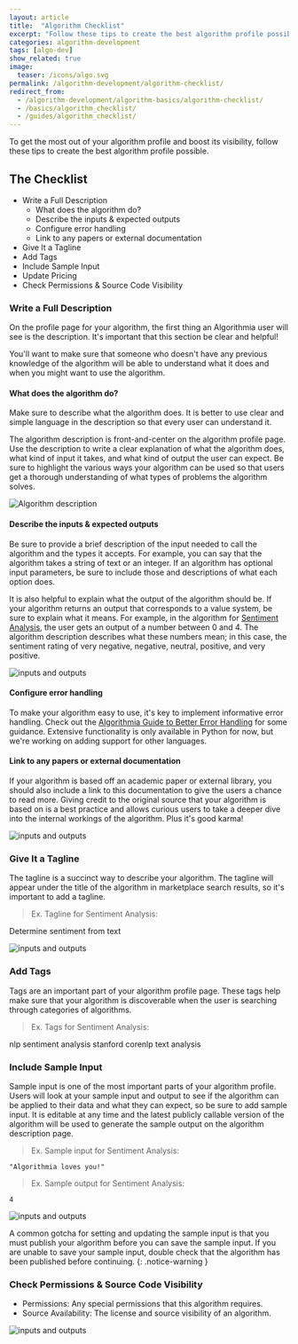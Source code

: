 ```yaml
---
layout: article
title:  "Algorithm Checklist"
excerpt: "Follow these tips to create the best algorithm profile possible."
categories: algorithm-development
tags: [algo-dev]
show_related: true
image:
  teaser: /icons/algo.svg
permalink: /algorithm-development/algorithm-checklist/
redirect_from:
  - /algorithm-development/algorithm-basics/algorithm-checklist/
  - /basics/algorithm_checklist/
  - /guides/algorithm_checklist/
---
```


To get the most out of your algorithm profile and boost its visibility, follow these tips to create the best algorithm profile possible.

## The Checklist

* Write a Full Description
  * What does the algorithm do?
  * Describe the inputs & expected outputs
  * Configure error handling
  * Link to any papers or external documentation
* Give It a Tagline
* Add Tags
* Include Sample Input
* Update Pricing
* Check Permissions & Source Code Visibility


### Write a Full Description

On the profile page for your algorithm, the first thing an Algorithmia user will see is the description. It's important that this section be clear and helpful!

You'll want to make sure that someone who doesn't have any previous knowledge of the algorithm will be able to understand what it does and when you might want to use the algorithm.

#### What does the algorithm do?

Make sure to describe what the algorithm does. It is better to use clear and simple language in the description so that every user can understand it.

The algorithm description is front-and-center on the algorithm profile page. Use the description to write a clear explanation of what the algorithm does, what kind of input it takes, and what kind of output the user can expect. Be sure to highlight the various ways your algorithm can be used so that users get a thorough understanding of what types of problems the algorithm solves.

<img src="{{site.cdnurl}}{{site.baseurl}}/images/post_images/algorithm_checklist/description.png" alt="Algorithm description" class="screenshot img-md">

#### Describe the inputs & expected outputs

Be sure to provide a brief description of the input needed to call the algorithm and the types it accepts. For example, you can say that the algorithm takes a string of text or an integer. If an algorithm has optional input parameters, be sure to include those and descriptions of what each option does.

It is also helpful to explain what the output of the algorithm should be. If your algorithm returns an output that corresponds to a value system, be sure to explain what it means. For example, in the algorithm for [Sentiment Analysis](https://algorithmia.com/blog/introduction-sentiment-analysis), the user gets an output of a number between 0 and 4. The algorithm description describes what these numbers mean; in this case, the sentiment rating of very negative, negative, neutral, positive, and very positive.

<img src="{{site.cdnurl}}{{site.baseurl}}/images/post_images/algorithm_checklist/io.png" alt="inputs and outputs" class="screenshot img-md">

#### Configure error handling

To make your algorithm easy to use, it's key to implement informative error handling. Check out the [Algorithmia Guide to Better Error Handling]({{site.baseurl}}/algorithm-development/algorithm-errors) for some guidance. Extensive functionality is only available in Python for now, but we're working on adding support for other languages.

#### Link to any papers or external documentation

If your algorithm is based off an academic paper or external library, you should also include a link to this documentation to give the users a chance to read more. Giving credit to the original source that your algorithm is based on is a best practice and allows curious users to take a deeper dive into the internal workings of the algorithm. Plus it's good karma!

<img src="{{site.cdnurl}}{{site.baseurl}}/images/post_images/algorithm_checklist/credits.png" alt="inputs and outputs" class="screenshot img-md">

### Give It a Tagline

The tagline is a succinct way to describe your algorithm. The tagline will appear under the title of the algorithm in marketplace search results, so it's important to add a tagline.

> Ex. Tagline for Sentiment Analysis:

Determine sentiment from text

<img src="{{site.cdnurl}}{{site.baseurl}}/images/post_images/algorithm_checklist/search.png" alt="inputs and outputs" class="screenshot img-md">

### Add Tags

Tags are an important part of your algorithm profile page. These tags help make sure that your algorithm is discoverable when the user is searching through categories of algorithms.

> Ex. Tags for Sentiment Analysis:

nlp
sentiment analysis
stanford corenlp
text analysis

### Include Sample Input

Sample input is one of the most important parts of your algorithm profile. Users will look at your sample input and output to see if the algorithm can be applied to their data and what they can expect, so be sure to add sample input. It is editable at any time and the latest publicly callable version of the algorithm will be used to generate the sample output on the algorithm description page.

> Ex. Sample input for Sentiment Analysis:

`"Algorithmia loves you!"`

> Ex. Sample output for Sentiment Analysis:

`4`

<img src="{{site.cdnurl}}{{site.baseurl}}/images/post_images/algorithm_checklist/sample_input.png" alt="inputs and outputs" class="screenshot img-md">

A common gotcha for setting and updating the sample input is that you must publish your algorithm before you can save the sample input. If you are unable to save your sample input, double check that the algorithm has been published before continuing.
{: .notice-warning }

### Check Permissions & Source Code Visibility

* Permissions: Any special permissions that this algorithm requires.
* Source Availability: The license and source visibility of an algorithm.

<img src="{{site.cdnurl}}{{site.baseurl}}/images/post_images/algorithm_checklist/permissions.png" alt="inputs and outputs" class="screenshot img-md">
